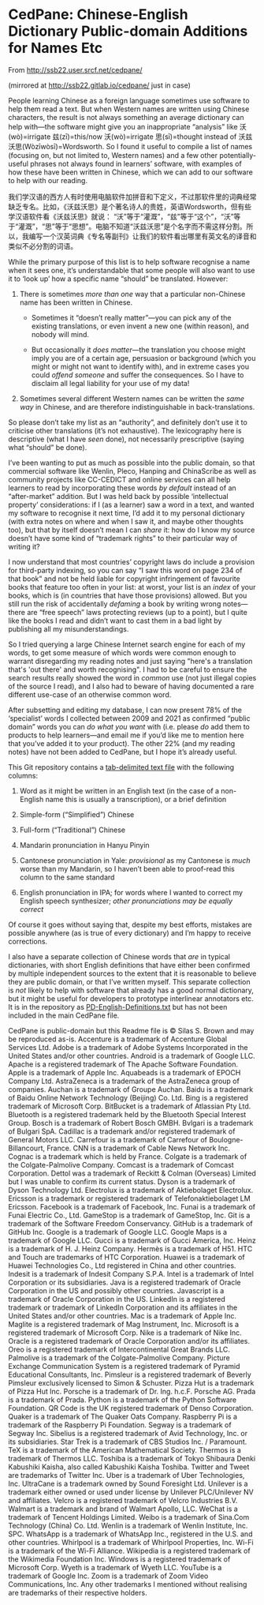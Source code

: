 CedPane: Chinese-English Dictionary Public-domain Additions for Names Etc
=========================================================================

From http://ssb22.user.srcf.net/cedpane/

(mirrored at http://ssb22.gitlab.io/cedpane/ just in case)

People learning Chinese as a foreign language sometimes use software to help them read a text.  But when Western names are written using Chinese characters, the result is not always something an average dictionary can help with—the software might give you an inappropriate “analysis” like 沃(wò)=irrigate 兹(zī)=this/now 沃(wò)=irrigate 思(sī)=thought instead of 沃兹沃思(Wòzīwòsī)=Wordsworth. So I found it useful to compile a list of names (focusing on, but not limited to, Western names) and a few other potentially-useful phrases not always found in learners’ software, with examples of how these have been written in Chinese, which we can add to our software to help with our reading.

我们学汉语的西方人有时使用电脑软件加拼音和下定义，不过那软件里的词典经常缺乏专名。比如，《沃兹沃思》是个著名诗人的贵姓，英语Wordsworth，但有些学汉语软件看《沃兹沃思》就说： “沃”等于“灌溉”，“兹”等于“这个”，“沃”等于“灌溉”，“思”等于“思想”。电脑不知道“沃兹沃思”是个名字而不需这样分割。所以，我编写一个汉英词典《专名等副刊》让我们的软件看出哪里有英文名的译音和类似不必分割的词语。

While the primary purpose of this list is to help software recognise a name when it sees one, it’s understandable that some people will also want to use it to ‘look up’ how a specific name “should” be translated. However:

  1. There is sometimes _more than one_ way that a particular non-Chinese name has been written in Chinese.

     * Sometimes it “doesn’t really matter”—you can pick any of the existing translations, or even invent a new one (within reason), and nobody will mind.

     * But occasionally it _does matter_—the translation you choose might imply you are of a certain age, persuasion or background (which you might or might not want to identify with), and in extreme cases you could _offend someone_ and suffer the consequences. So I have to disclaim all legal liability for your use of my data!

  2. Sometimes several different Western names can be written the _same way_ in Chinese, and are therefore indistinguishable in back-translations.

So please don’t take my list as an “authority”, and definitely don’t use it to criticise other translations (it’s not exhaustive). The lexicography here is descriptive (what I have _seen_ done), not necessarily prescriptive (saying what “should” be done).

I’ve been wanting to put as much as possible into the public domain, so that commercial software like Wenlin, Pleco, Hanping and ChinaScribe as well as community projects like CC-CEDICT and online services can all help learners to read by incorporating these words _by default_ instead of an “after-market” addition. But I was held back by possible ‘intellectual property’ considerations: if I (as a learner) saw a word in a text, and wanted my software to recognise it next time, I’d add it to my personal dictionary (with extra notes on where and when I saw it, and maybe other thoughts too), but that by itself doesn’t mean I can _share_ it: how do I know my source doesn’t have some kind of “trademark rights” to their particular way of writing it?

I now understand that most countries’ copyright laws do include a provision for third-party indexing, so you can say “I saw this word on page 234 of that book” and not be held liable for copyright infringement of favourite books that feature too often in your list: at worst, your list is an _index_ of your books, which is (in countries that have those provisions) allowed. But you still run the risk of accidentally _defaming_ a book by writing wrong notes—there are “free speech” laws protecting reviews (up to a point), but I quite like the books I read and didn’t want to cast them in a bad light by publishing all my misunderstandings.

So I tried querying a large Chinese Internet search engine for each of my words, to get some measure of which words were common enough to warrant disregarding my reading notes and just saying "here's a translation that's 'out there' and worth recognising". I had to be careful to ensure the search results really showed the word in _common_ use (not just illegal copies of the source I read), and I also had to beware of having documented a rare different use-case of an otherwise common word.

After subsetting and editing my database, I can now present 78% of the ‘specialist’ words I collected between 2009 and 2021 as confirmed “public domain” words you can _do what you want_ with (i.e. please _do_ add them to products to help learners—and email me if you’d like me to mention here that you’ve added it to your product). The other 22% (and my reading notes) have not been added to CedPane, but I hope it’s already useful.

This Git repository contains a [tab-delimited text file](cedpane.txt) with the following columns:

1. Word as it might be written in an English text (in the case of a non-English name this is usually a transcription), or a brief definition

2. Simple-form (“Simplified”) Chinese

3. Full-form (“Traditional”) Chinese

4. Mandarin pronunciation in Hanyu Pinyin

5. Cantonese pronunciation in Yale: _provisional_ as my Cantonese is _much_ worse than my Mandarin, so I haven’t been able to proof-read this column to the same standard

6. English pronunciation in IPA; for words where I wanted to correct my English speech synthesizer; _other pronunciations may be equally correct_

Of course it goes without saying that, despite my best efforts, mistakes are possible anywhere (as is true of every dictionary) and I’m happy to receive corrections.

I also have a separate collection of Chinese words that _are_ in typical dictionaries, with short English definitions that have either been confirmed by multiple independent sources to the extent that it is reasonable to believe they are public domain, or that I’ve written myself.  This separate collection is _not_ likely to help with software that already has a good normal dictionary, but it might be useful for developers to prototype interlinear annotators etc.  It is in the repository as [PD-English-Definitions.txt](PD-English-Definitions.txt) but has not been included in the main CedPane file.

CedPane is public-domain but this Readme file is © Silas S. Brown and may be reproduced as-is.
Accenture is a trademark of Accenture Global Services Ltd.
Adobe is a trademark of Adobe Systems Incorporated in the United States and/or other countries.
Android is a trademark of Google LLC.
Apache is a registered trademark of The Apache Software Foundation.
Apple is a trademark of Apple Inc.
Aquabeads is a trademark of EPOCH Company Ltd.
AstraZeneca is a trademark of the AstraZeneca group of companies.
Auchan is a trademark of Groupe Auchan.
Baidu is a trademark of Baidu Online Network Technology (Beijing) Co. Ltd.
Bing is a registered trademark of Microsoft Corp.
BitBucket is a trademark of Atlassian Pty Ltd.
Bluetooth is a registered trademark held by the Bluetooth Special Interest Group.
Bosch is a trademark of Robert Bosch GMBH.
Bvlgari is a trademark of Bulgari SpA.
Cadillac is a trademark and/or registered trademark of General Motors LLC.
Carrefour is a trademark of Carrefour of Boulogne-Billancourt, France.
CNN is a trademark of Cable News Network Inc.
Cognac is a trademark which is held by France.
Colgate is a trademark of the Colgate-Palmolive Company.
Comcast is a trademark of Comcast Corporation.
Dettol was a trademark of Reckitt & Colman (Overseas) Limited but I was unable to confirm its current status.
Dyson is a trademark of Dyson Technology Ltd.
Electrolux is a trademark of Aktiebolaget Electrolux.
Ericsson is a trademark or registered trademark of Telefonaktiebolaget LM Ericsson.
Facebook is a trademark of Facebook, Inc.
Funai is a trademark of Funai Electric Co., Ltd.
GameStop is a trademark of GameStop, Inc.
Git is a trademark of the Software Freedom Conservancy.
GitHub is a trademark of GitHub Inc.
Google is a trademark of Google LLC.
Google Maps is a trademark of Google LLC.
Gucci is a trademark of Gucci America, Inc.
Heinz is a trademark of H. J. Heinz Company.
Hermès is a trademark of H51.
HTC and Touch are trademarks of HTC Corporation.
Huawei is a trademark of Huawei Technologies Co., Ltd registered in China and other countries.
Indesit is a trademark of Indesit Company S.P.A.
Intel is a trademark of Intel Corporation or its subsidiaries.
Java is a registered trademark of Oracle Corporation in the US and possibly other countries.
Javascript is a trademark of Oracle Corporation in the US.
LinkedIn is a registered trademark or trademark of LinkedIn Corporation and its affiliates in the United States and/or other countries.
Mac is a trademark of Apple Inc.
Maglite is a registered trademark of Mag Instrument, Inc.
Microsoft is a registered trademark of Microsoft Corp.
Nike is a trademark of Nike Inc.
Oracle is a registered trademark of Oracle Corporation and/or its affiliates.
Oreo is a registered trademark of Intercontinental Great Brands LLC.
Palmolive is a trademark of the Colgate-Palmolive Company.
Picture Exchange Communication System is a registered trademark of Pyramid Educational Consultants, Inc.
Pimsleur is a registered trademark of Beverly Pimsleur exclusively licensed to Simon & Schuster.
Pizza Hut is a trademark of Pizza Hut Inc.
Porsche is a trademark of Dr. Ing. h.c.F. Porsche AG.
Prada is a trademark of Prada.
Python is a trademark of the Python Software Foundation.
QR Code is the UK registered trademark of Denso Corporation.
Quaker is a trademark of The Quaker Oats Company.
Raspberry Pi is a trademark of the Raspberry Pi Foundation.
Segway is a trademark of Segway Inc.
Sibelius is a registered trademark of Avid Technology, Inc. or its subsidiaries.
Star Trek is a trademark of CBS Studios Inc. / Paramount.
TeX is a trademark of the American Mathematical Society.
Thermos is a trademark of Thermos LLC.
Toshiba is a trademark of Tokyo Shibaura Denki Kabushiki Kaisha, also called Kabushiki Kaisha Toshiba.
Twitter and Tweet are trademarks of Twitter Inc.
Uber is a trademark of Uber Technologies, Inc.
UltraCane is a trademark owned by Sound Foresight Ltd.
Unilever is a trademark either owned or used under license by Unilever PLC/Unilever NV and affiliates.
Velcro is a registered trademark of Velcro Industries B.V.
Walmart is a trademark and brand of Walmart Apollo, LLC.
WeChat is a trademark of Tencent Holdings Limited.
Weibo is a trademark of Sina.Com Technology (China) Co. Ltd.
Wenlin is a trademark of Wenlin Institute, Inc. SPC.
WhatsApp is a trademark of WhatsApp Inc., registered in the U.S. and other countries.
Whirlpool is a trademark of Whirlpool Properties, Inc.
Wi-Fi is a trademark of the Wi-Fi Alliance.
Wikipedia is a registered trademark of the Wikimedia Foundation Inc.
Windows is a registered trademark of Microsoft Corp.
Wyeth is a trademark of Wyeth LLC.
YouTube is a trademark of Google Inc.
Zoom is a trademark of Zoom Video Communications, Inc.
Any other trademarks I mentioned without realising are trademarks of their respective holders.

